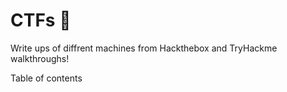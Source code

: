 # CTFs :triangular_flag_on_post:
Write ups of diffrent machines from Hackthebox and TryHackme walkthroughs! 

Table of contents 

